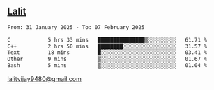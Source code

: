 ## [Lalit](https://lalit.sh)

<!--START_SECTION:waka-->

```txt
From: 31 January 2025 - To: 07 February 2025

C            5 hrs 33 mins   ███████████████▒░░░░░░░░░   61.71 %
C++          2 hrs 50 mins   ████████░░░░░░░░░░░░░░░░░   31.57 %
Text         18 mins         █░░░░░░░░░░░░░░░░░░░░░░░░   03.41 %
Other        9 mins          ▒░░░░░░░░░░░░░░░░░░░░░░░░   01.67 %
Bash         5 mins          ▒░░░░░░░░░░░░░░░░░░░░░░░░   01.04 %
```

<!--END_SECTION:waka-->

lalitvijay9480@gmail.com
